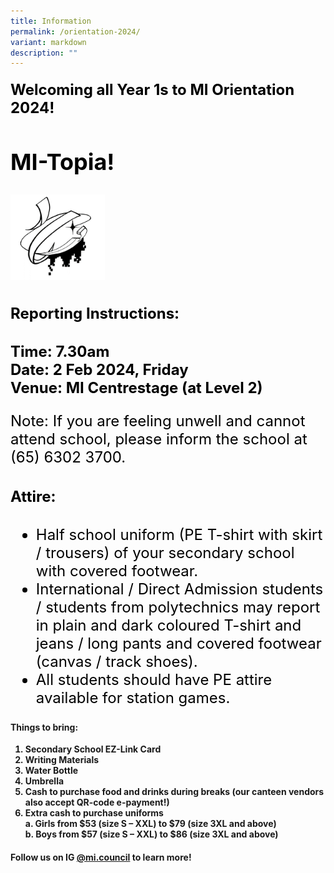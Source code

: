 ```yaml
---
title: Information
permalink: /orientation-2024/
variant: markdown
description: ""
---
```

<h4><font style="color:#000000;" size="5"><b>Welcoming all Year 1s to MI Orientation 2024!</b>
<h2><b>MI-Topia!</b></h2>
	<img style="width:30%;" src="/images/mitopia2024.png">
	<h4><b>Reporting Instructions:</b></h4>
	Time: 7.30am<br>
	Date: 2 Feb 2024, Friday<br>
	Venue: MI Centrestage (at Level 2)</font></h4><font style="color:#000000;" size="5">
	<p>Note: If you are feeling unwell and cannot attend school, please inform the school at (65) 6302 3700.</p>

<h4><b>Attire:</b></h4>
<ul><li>Half school uniform (PE T-shirt with skirt / trousers) of your secondary school with covered footwear.</li>
<li>International / Direct Admission students / students from polytechnics may report in plain and dark coloured T-shirt and jeans / long pants and covered footwear (canvas / track shoes).</li>
<li>All students should have PE attire available for station games.</li>
</ul>
</font>

<h4><b>Things to bring:</b></h4><b>
<ol>
	<li>Secondary School EZ-Link Card</li>
	<li>Writing Materials</li>
	<li>Water Bottle</li>
	<li>Umbrella</li>
	<li>Cash to purchase food and drinks during breaks (our canteen vendors also accept QR-code e-payment!)</li>
	<li>Extra cash to purchase uniforms <br>
a.	Girls from $53 (size S – XXL) to $79 (size 3XL and above)<br>
b.	Boys from $57 (size S – XXL) to $86 (size 3XL and above)</li>
</ol>
</b>
<h4><b>Follow us on IG <a href="https://www.instagram.com/mi.council/">@mi.council</a> to learn more! </b></h4>
